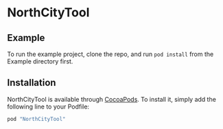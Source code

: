 # NorthCityTool
## Example

To run the example project, clone the repo, and run `pod install` from the Example directory first.

## Installation

NorthCityTool is available through [CocoaPods](http://cocoapods.org). To install
it, simply add the following line to your Podfile:

```ruby
pod "NorthCityTool"
```

